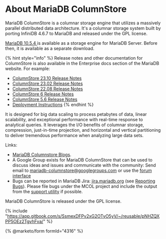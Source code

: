 # About MariaDB ColumnStore

MariaDB ColumnStore is a columnar storage engine that utilizes a massively parallel distributed data architecture. It's a columnar storage system built by porting InfiniDB 4.6.7 to MariaDB and released under the GPL license.

[MariaDB 10.5.4 ](https://app.gitbook.com/s/aEnK0ZXmUbJzqQrTjFyb/community-server/old-releases/mariadb-10-5-series/mariadb-1054-release-notes)is available as a storage engine for MariaDB Server. Before then, it is available as a separate download.

{% hint style="info" %}
Release notes and other documentation for ColumnStore is also available in the Enterprise docs section of the MariaDB website. For example:

* [ColumnStore 23.10 Release Notes](https://app.gitbook.com/s/aEnK0ZXmUbJzqQrTjFyb/columnstore/23.10)
* [ColumnStore 23.02 Release Notes](https://app.gitbook.com/s/aEnK0ZXmUbJzqQrTjFyb/columnstore/23.02)
* [ColumnStore 22.08 Release Notes](https://app.gitbook.com/s/aEnK0ZXmUbJzqQrTjFyb/columnstore/22.08)
* [ColumnStore 6 Release Notes](https://app.gitbook.com/s/aEnK0ZXmUbJzqQrTjFyb/columnstore/old-releases/mariadb-columnstore-6-release-notes)
* [ColumnStore 5.6 Release Notes](https://app.gitbook.com/s/aEnK0ZXmUbJzqQrTjFyb/columnstore/old-releases/mariadb-columnstore-5-6-release-notes)
* [Deployment Instructions](../architecture/columnstore-architectural-overview.md#mariadb-enterprise-columnstore)
{% endhint %}

It is designed for big data scaling to process petabytes of data, linear scalability, and exceptional performance with real-time response to analytical queries. It leverages the I/O benefits of columnar storage, compression, just-in-time projection, and horizontal and vertical partitioning to deliver tremendous performance when analyzing large data sets.

Links:

* [MariaDB Columnstore Blogs](https://mariadb.com/resources/blog/tag/columnstore/).
* A Google Group exists for MariaDB ColumnStore that can be used to discuss ideas and issues and communicate with the community: Send email to mariadb-columnstore@googlegroups.com or use the [forum interface](https://groups.google.com/forum/#!forum/mariadb-columnstore)
* Bugs can be reported in MariaDB Jira: [jira.mariadb.org](https://jira.mariadb.org) (see [Reporting Bugs](https://app.gitbook.com/s/WCInJQ9cmGjq1lsTG91E/community/community/bug-tracking/reporting-bugs)). Please file bugs under the MCOL project and include the output from the [support utility](../management/system-troubleshooting-mariadb-columnstore.md) if possible.

MariaDB ColumnStore is released under the GPL license.

{% include "https://app.gitbook.com/s/SsmexDFPv2xG2OTyO5yV/~/reusable/pNHZQXPP5OEz2TgvhFva/" %}

{% @marketo/form formId="4316" %}
